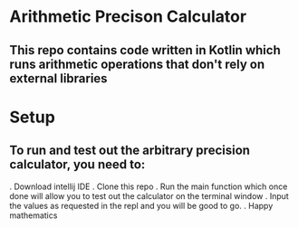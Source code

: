 # Arithmetic Precison Calculator
## This repo contains code written in Kotlin which runs arithmetic operations that don't rely on external libraries 
# Setup
## To run and test out the arbitrary precision calculator, you need to:
. Download intellij IDE
. Clone this repo
. Run the main function which once done will allow you to test out the calculator on the terminal window
. Input the values as requested in the repl and you will be good to go.
. Happy mathematics
